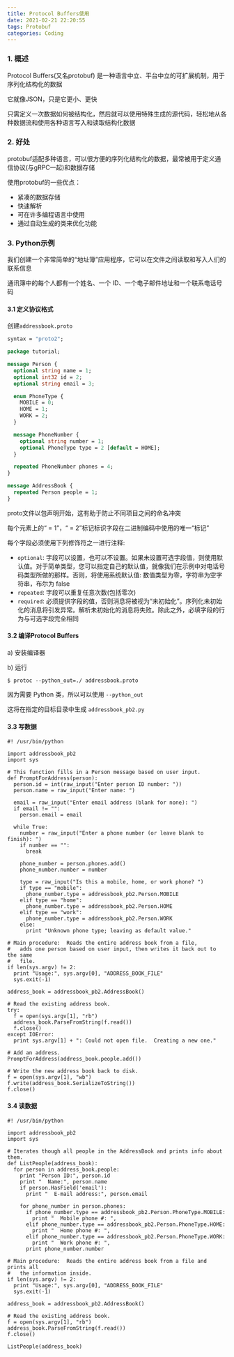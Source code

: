 ```yaml
---
title: Protocol Buffers使用
date: 2021-02-21 22:20:55
tags: Protobuf
categories: Coding
---
```




### 1. 概述

Protocol Buffers(又名protobuf) 是一种语言中立、平台中立的可扩展机制，用于序列化结构化的数据

它就像JSON，只是它更小、更快

只需定义一次数据如何被结构化，然后就可以使用特殊生成的源代码，轻松地从各种数据流和使用各种语言写入和读取结构化数据



### 2. 好处

protobuf适配多种语言，可以很方便的序列化结构化的数据，最常被用于定义通信协议(与gRPC一起)和数据存储

使用protobuf的一些优点：

- 紧凑的数据存储
- 快速解析
- 可在许多编程语言中使用
- 通过自动生成的类来优化功能



### 3. Python示例

我们创建一个非常简单的“地址簿”应用程序，它可以在文件之间读取和写入人们的联系信息

通讯簿中的每个人都有一个姓名、一个 ID、一个电子邮件地址和一个联系电话号码



#### 3.1 定义协议格式

创建`addressbook.proto`

```proto
syntax = "proto2";

package tutorial;

message Person {
  optional string name = 1;
  optional int32 id = 2;
  optional string email = 3;

  enum PhoneType {
    MOBILE = 0;
    HOME = 1;
    WORK = 2;
  }

  message PhoneNumber {
    optional string number = 1;
    optional PhoneType type = 2 [default = HOME];
  }

  repeated PhoneNumber phones = 4;
}

message AddressBook {
  repeated Person people = 1;
}
```

proto文件以包声明开始，这有助于防止不同项目之间的命名冲突

每个元素上的“ = 1”，“ = 2”标记标识字段在二进制编码中使用的唯一“标记”

每个字段必须使用下列修饰符之一进行注释:

- `optional`: 字段可以设置，也可以不设置。如果未设置可选字段值，则使用默认值。对于简单类型，您可以指定自己的默认值，就像我们在示例中对电话号码类型所做的那样。否则，将使用系统默认值: 数值类型为零，字符串为空字符串，布尔为 false
- `repeated`: 字段可以重复任意次数(包括零次)
- `required`: 必须提供字段的值，否则消息将被视为“未初始化”。序列化未初始化的消息将引发异常。解析未初始化的消息将失败。除此之外，必填字段的行为与可选字段完全相同



#### 3.2 编译Protocol Buffers

a) 安装编译器

b) 运行

``` 
$ protoc --python_out=./ addressbook.proto
```

因为需要 Python 类，所以可以使用 `--python_out`

这将在指定的目标目录中生成 `addressbook_pb2.py`



#### 3.3 写数据

```
#! /usr/bin/python

import addressbook_pb2
import sys

# This function fills in a Person message based on user input.
def PromptForAddress(person):
  person.id = int(raw_input("Enter person ID number: "))
  person.name = raw_input("Enter name: ")

  email = raw_input("Enter email address (blank for none): ")
  if email != "":
    person.email = email

  while True:
    number = raw_input("Enter a phone number (or leave blank to finish): ")
    if number == "":
      break

    phone_number = person.phones.add()
    phone_number.number = number

    type = raw_input("Is this a mobile, home, or work phone? ")
    if type == "mobile":
      phone_number.type = addressbook_pb2.Person.MOBILE
    elif type == "home":
      phone_number.type = addressbook_pb2.Person.HOME
    elif type == "work":
      phone_number.type = addressbook_pb2.Person.WORK
    else:
      print "Unknown phone type; leaving as default value."

# Main procedure:  Reads the entire address book from a file,
#   adds one person based on user input, then writes it back out to the same
#   file.
if len(sys.argv) != 2:
  print "Usage:", sys.argv[0], "ADDRESS_BOOK_FILE"
  sys.exit(-1)

address_book = addressbook_pb2.AddressBook()

# Read the existing address book.
try:
  f = open(sys.argv[1], "rb")
  address_book.ParseFromString(f.read())
  f.close()
except IOError:
  print sys.argv[1] + ": Could not open file.  Creating a new one."

# Add an address.
PromptForAddress(address_book.people.add())

# Write the new address book back to disk.
f = open(sys.argv[1], "wb")
f.write(address_book.SerializeToString())
f.close()
```





#### 3.4 读数据

```
#! /usr/bin/python

import addressbook_pb2
import sys

# Iterates though all people in the AddressBook and prints info about them.
def ListPeople(address_book):
  for person in address_book.people:
    print "Person ID:", person.id
    print "  Name:", person.name
    if person.HasField('email'):
      print "  E-mail address:", person.email

    for phone_number in person.phones:
      if phone_number.type == addressbook_pb2.Person.PhoneType.MOBILE:
        print "  Mobile phone #: ",
      elif phone_number.type == addressbook_pb2.Person.PhoneType.HOME:
        print "  Home phone #: ",
      elif phone_number.type == addressbook_pb2.Person.PhoneType.WORK:
        print "  Work phone #: ",
      print phone_number.number

# Main procedure:  Reads the entire address book from a file and prints all
#   the information inside.
if len(sys.argv) != 2:
  print "Usage:", sys.argv[0], "ADDRESS_BOOK_FILE"
  sys.exit(-1)

address_book = addressbook_pb2.AddressBook()

# Read the existing address book.
f = open(sys.argv[1], "rb")
address_book.ParseFromString(f.read())
f.close()

ListPeople(address_book)
```


